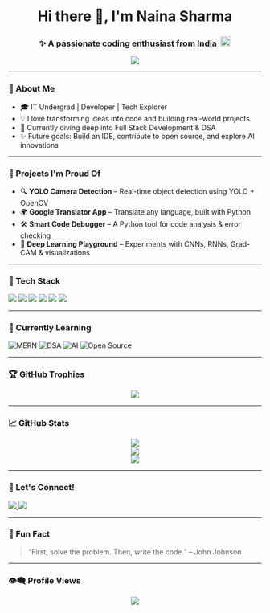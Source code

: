 <h1 align="center">Hi there 👋, I'm Naina Sharma</h1>
<h3 align="center">
✨ A passionate coding enthusiast from India&nbsp;
<img src="https://twemoji.maxcdn.com/v/latest/72x72/1f1ee-1f1f3.png" width="20px"/>
</h3>

<p align="center">
  <img src="https://capsule-render.vercel.app/api?type=waving&color=0e1a2b&height=200&section=header&text=Naina%20Sharma&fontColor=ffffff&fontSize=40&animation=fadeIn" />
</p>

---

### 💫 About Me
- 🎓 IT Undergrad | Developer | Tech Explorer  
- 💡 I love transforming ideas into code and building real-world projects  
- 🧠 Currently diving deep into Full Stack Development & DSA  
- ✨ Future goals: Build an IDE, contribute to open source, and explore AI innovations  

---

### 🌟 Projects I'm Proud Of
- 🔍 **YOLO Camera Detection** – Real-time object detection using YOLO + OpenCV  
- 🌍 **Google Translator App** – Translate any language, built with Python  
- 🛠️ **Smart Code Debugger** – A Python tool for code analysis & error checking  
- 🧠 **Deep Learning Playground** – Experiments with CNNs, RNNs, Grad-CAM & visualizations  

---

### 🚀 Tech Stack
<p align="left">
  <img src="https://img.shields.io/badge/React-black?style=for-the-badge&logo=react" />
  <img src="https://img.shields.io/badge/HTML5-E34F26?style=for-the-badge&logo=html5&logoColor=white" />
  <img src="https://img.shields.io/badge/CSS3-1572B6?style=for-the-badge&logo=css3&logoColor=white" />
  <img src="https://img.shields.io/badge/Python-3776AB?style=for-the-badge&logo=python&logoColor=white" />
  <img src="https://img.shields.io/badge/C++-00599C?style=for-the-badge&logo=c%2B%2B&logoColor=white" />
  <img src="https://img.shields.io/badge/C%23-239120?style=for-the-badge&logo=c-sharp&logoColor=white" />
</p>

---

### 🌱 Currently Learning
![MERN](https://img.shields.io/badge/-MERN_Stack-success?style=flat-square)
![DSA](https://img.shields.io/badge/-DSA-blueviolet?style=flat-square)
![AI](https://img.shields.io/badge/-AI_Exploration-lightgrey?style=flat-square)
![Open Source](https://img.shields.io/badge/-Open_Source-orange?style=flat-square)

---

### 🏆 GitHub Trophies
<p align="center">
  <img src="https://github-profile-trophy.vercel.app/?username=naina-coderr&theme=tokyonight&column=7" />
</p>

---

### 📈 GitHub Stats
<p align="center">
  <img src="https://github-readme-streak-stats.herokuapp.com/?user=naina-coderr&theme=tokyonight" />
  <br/>
  <img src="https://github-readme-stats.vercel.app/api?username=naina-coderr&show_icons=true&theme=tokyonight" />
  <br/>
  <img src="https://github-readme-stats.vercel.app/api/top-langs/?username=naina-coderr&layout=compact&theme=tokyonight" />
</p>

---

### 🔗 Let's Connect!
<p align="left">
  <a href="linkedin.com/in/naina-sharma-0b74b6287" target="_blank">
    <img src="https://img.shields.io/badge/LinkedIn-Naina_Sharma-blue?style=flat-square&logo=linkedin" />
  </a>
  <a href="mailto:naina091203@gmail.com">
    <img src="https://img.shields.io/badge/Gmail-naina091203@gmail.com-D14836?style=flat-square&logo=gmail&logoColor=white" />
  </a>
</p>

---

### 💬 Fun Fact
> “First, solve the problem. Then, write the code.” – John Johnson  

---

### 👁️‍🗨️ Profile Views
<p align="center">
  <img src="https://komarev.com/ghpvc/?username=naina-coderr&label=Profile%20Views&color=0e75b6&style=flat" />
</p>
